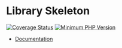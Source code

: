 # Library Skeleton

[![Coverage Status](https://s3.amazonaws.com/assets.coveralls.io/badges/coveralls_0.svg)](./)
[![Minimum PHP Version](https://img.shields.io/badge/php-%3E%3D%205.6-8892BF.svg?style=flat-square)](https://php.net/)

- [Documentation](doc/book/skeleton-library.md)
